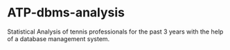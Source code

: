 # ATP-dbms-analysis
Statistical Analysis of tennis professionals for the past 3 years with the help of a database management system.
